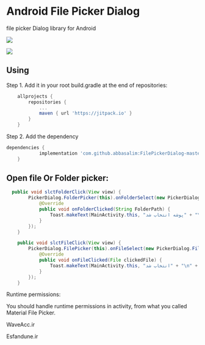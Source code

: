 # Android File Picker Dialog
file picker Dialog library for Android

![](http://uupload.ir/files/59lc_screenshot_from_2018-09-13_13-36-45.png)

![](http://uupload.ir/files/agiu_screenshot_from_2018-09-13_13-36-03.png)

## Using

Step 1. Add it in your root build.gradle at the end of repositories:

```gradle
	allprojects {
		repositories {
			...
			maven { url 'https://jitpack.io' }
		}
	}
```
Step 2. Add the dependency
```gradle
dependencies {
	        implementation 'com.github.abbasalim:FilePickerDialog-master:1.0'
	}
```

## Open file Or Folder picker:

```java
  public void slctFolderClick(View view) {
        PickerDialog.FolderPicker(this).onFolderSelect(new PickerDialog.FolderClickListener() {
            @Override
            public void onFolderClicked(String FolderPath) {
                Toast.makeText(MainActivity.this, "پوشه انتخاب شد" + "\n" + FolderPath, Toast.LENGTH_SHORT).show();
            }
        });
    }

    public void slctFileClick(View view) {
        PickerDialog.FilePicker(this).onFileSelect(new PickerDialog.FileClickListener() {
            @Override
            public void onFileClicked(File clickedFile) {
                Toast.makeText(MainActivity.this, "انتخاب شد" + "\n" + clickedFile.getName(), Toast.LENGTH_SHORT).show();
            }
        });
    }
```


Runtime permissions:

You should handle runtime permissions in activity, from what you called Material File Picker.

WaveAcc.ir

Esfandune.ir

